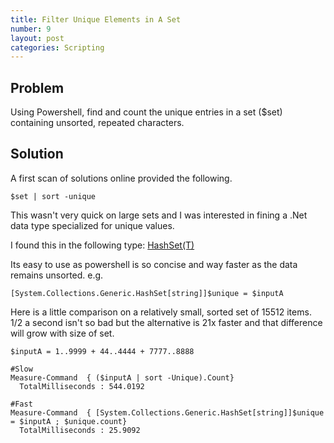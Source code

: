 ```yaml
---
title: Filter Unique Elements in A Set
number: 9
layout: post
categories: Scripting
---
```

## Problem
Using Powershell, find and count the unique entries in a set ($set) containing unsorted, repeated characters.

## Solution
A first scan of solutions online provided the following.

    $set | sort -unique

This wasn't very quick on large sets and I was interested in fining a .Net data type specialized for unique values.

I found this in the following type: [HashSet(T)](https://msdn.microsoft.com/en-us/library/bb359438(v=vs.110).aspx)

Its easy to use as powershell is so concise and way faster as the data remains unsorted.
e.g.

    [System.Collections.Generic.HashSet[string]]$unique = $inputA
    
Here is a little comparison on a relatively small, sorted set of 15512 items.  1/2 a second isn't so bad but the alternative is 21x faster and that difference will grow with size of set.

    $inputA = 1..9999 + 44..4444 + 7777..8888

    #Slow
    Measure-Command  { ($inputA | sort -Unique).Count}
      TotalMilliseconds : 544.0192

    #Fast
    Measure-Command  { [System.Collections.Generic.HashSet[string]]$unique = $inputA ; $unique.count}
      TotalMilliseconds : 25.9092
